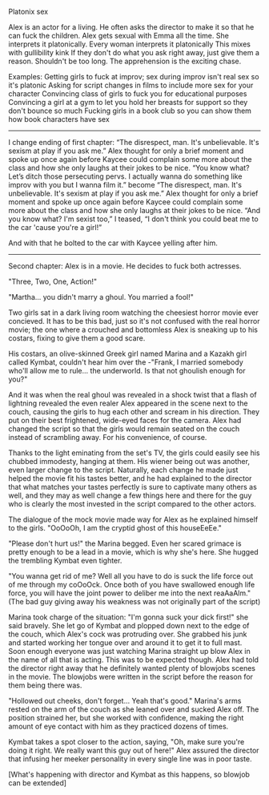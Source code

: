Platonix sex

Alex is an actor for a living. He often asks the director to make it so that he can fuck the children.
Alex gets sexual with Emma all the time. She interprets it platonically.
Every woman interprets it platonically
This mixes with gullibility kink
If they don't do what you ask right away, just give them a reason. Shouldn't be too long. The apprehension is the exciting chase.

Examples:
Getting girls to fuck at improv; sex during improv isn't real sex so it's platonic
Asking for script changes in films to include more sex for your character
Convincing class of girls to fuck you for educational purposes
Convincing a girl at a gym to let you hold her breasts for support so they don't bounce so much
Fucking girls in a book club so you can show them how book characters have sex

---
I change ending of first chapter:
“The disrespect, man. It's unbelievable. It's sexism at play if you ask me.” Alex thought for only a brief moment and spoke up once again before Kaycee could complain some more about the class and how she only laughs at their jokes to be nice. “You know what? Let’s ditch those persecuting pervs. I actually wanna do something like improv with you but I wanna film it.”
become
“The disrespect, man. It's unbelievable. It's sexism at play if you ask me.” Alex thought for only a brief moment and spoke up once again before Kaycee could complain some more about the class and how she only laughs at their jokes to be nice. “And you know what? I'm sexist too,” I teased, “I don't think you could beat me to the car 'cause you're a girl!”

And with that he bolted to the car with Kaycee yelling after him.

---
Second chapter: Alex is in a movie. He decides to fuck both actresses.

"Three, Two, One, Action!"

"Martha... you didn't marry a ghoul. You married a fool!"

Two girls sat in a dark living room watching the cheesiest horror movie ever concieved. It has to be this bad, just so it's not confused with the real horror movie; the one where a crouched and bottomless Alex is sneaking up to his costars, fixing to give them a good scare.

His costars, an olive-skinned Greek girl named Marina and a Kazakh girl called Kymbat, couldn't hear him over the -"Frank, I married somebody who'll allow me to rule... the underworld. Is that not ghoulish enough for you?"

And it was when the real ghoul was revealed in a shock twist that a flash of lightning revealed the even realer Alex appeared in the scene next to the couch, causing the girls to hug each other and scream in his direction. They put on their best frightened, wide-eyed faces for the camera. Alex had changed the script so that the girls would remain seated on the couch instead of scrambling away. For his convenience, of course.

Thanks to the light eminating from the set's TV, the girls could easily see his chubbed immodesty, hanging at them. His wiener being out was another, even larger change to the script. Naturally, each change he made just helped the movie fit his tastes better, and he had explained to the director that what matches your tastes perfectly is sure to captivate many others as well, and they may as well change a few things here and there for the guy who is clearly the most invested in the script compared to the other actors.

The dialogue of the mock movie made way for Alex as he explained himself to the girls. "OoOoOh, I am the cryptid ghost of this houseEeEe."

"Please don't hurt us!" the Marina begged. Even her scared grimace is pretty enough to be a lead in a movie, which is why she's here. She hugged the trembling Kymbat even tighter.

"You wanna get rid of me? Well all you have to do is suck the life force out of me through my coOoOck. Once both of you have swallowed enough life force, you will have the joint power to deliber me into the next reaAaAlm." (The bad guy giving away his weakness was not originally part of the script)

Marina took charge of the situation: "I'm gonna suck your dick first!" she said bravely. She let go of Kymbat and plopped down next to the edge of the couch, which Alex's cock was protruding over. She grabbed his junk and started working her tongue over and around it to get it to full mast. Soon enough everyone was just watching Marina straight up blow Alex in the name of all that is acting. This was to be expected though. Alex had told the director right away that he definitely wanted plenty of blowjobs scenes in the movie. The blowjobs were written in the script before the reason for them being there was.

"Hollowed out cheeks, don't forget... Yeah that's good." Marina's arms rested on the arm of the couch as she leaned over and sucked Alex off. The position strained her, but she worked with confidence, making the right amount of eye contact with him as they practiced dozens of times.

Kymbat takes a spot closer to the action, saying, "Oh, make sure you're doing it right. We really want this guy out of here!" Alex assured the director that infusing her meeker personality in every single line was in poor taste.

[What's happening with director and Kymbat as this happens, so blowjob can be extended]